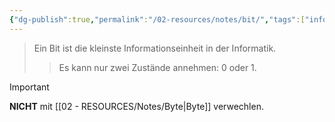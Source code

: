 ```yaml
---
{"dg-publish":true,"permalink":"/02-resources/notes/bit/","tags":["informatik","netzwerk","mathe/binärzahlen"],"noteIcon":"","updated":"2025-07-12T13:31:41.287+02:00"}
---
```


> Ein Bit ist die kleinste Informationseinheit in der Informatik. 
>> Es kann nur zwei Zustände annehmen: 0 oder 1.

>[!important] 
>**NICHT** mit [[02 - RESOURCES/Notes/Byte\|Byte]] verwechlen.

